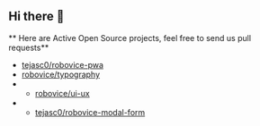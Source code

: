 ## Hi there 👋


** Here are Active Open Source projects, feel free to send us pull requests**

- <a href="https://github.com/tejasc0/robovice-pwa" target="_blank">tejasc0/robovice-pwa</a><br>
- <a href="https://github.com/robovice/typography" target="_blank">robovice/typography</a><br>
- - <a href="https://github.com/robovice/ui-ux" target="_blank">robovice/ui-ux</a><br>
- - <a href="https://github.com/tejasc0/robovice-modal-form" target="_blank">tejasc0/robovice-modal-form</a><br>
